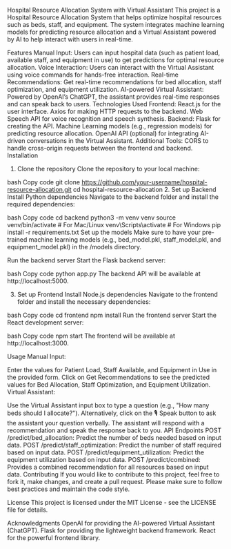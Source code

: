 Hospital Resource Allocation System with Virtual Assistant
This project is a Hospital Resource Allocation System that helps optimize hospital resources such as beds, staff, and equipment. The system integrates machine learning models for predicting resource allocation and a Virtual Assistant powered by AI to help interact with users in real-time.

Features
Manual Input: Users can input hospital data (such as patient load, available staff, and equipment in use) to get predictions for optimal resource allocation.
Voice Interaction: Users can interact with the Virtual Assistant using voice commands for hands-free interaction.
Real-time Recommendations: Get real-time recommendations for bed allocation, staff optimization, and equipment utilization.
AI-powered Virtual Assistant: Powered by OpenAI’s ChatGPT, the assistant provides real-time responses and can speak back to users.
Technologies Used
Frontend:
React.js for the user interface.
Axios for making HTTP requests to the backend.
Web Speech API for voice recognition and speech synthesis.
Backend:
Flask for creating the API.
Machine Learning models (e.g., regression models) for predicting resource allocation.
OpenAI API (optional) for integrating AI-driven conversations in the Virtual Assistant.
Additional Tools:
CORS to handle cross-origin requests between the frontend and backend.
Installation
1. Clone the repository
Clone the repository to your local machine:

bash
Copy code
git clone https://github.com/your-username/hospital-resource-allocation.git
cd hospital-resource-allocation
2. Set up Backend
Install Python dependencies
Navigate to the backend folder and install the required dependencies:

bash
Copy code
cd backend
python3 -m venv venv
source venv/bin/activate  # For Mac/Linux
venv\Scripts\activate  # For Windows
pip install -r requirements.txt
Set up the models
Make sure to have your pre-trained machine learning models (e.g., bed_model.pkl, staff_model.pkl, and equipment_model.pkl) in the /models directory.

Run the backend server
Start the Flask backend server:

bash
Copy code
python app.py
The backend API will be available at http://localhost:5000.

3. Set up Frontend
Install Node.js dependencies
Navigate to the frontend folder and install the necessary dependencies:

bash
Copy code
cd frontend
npm install
Run the frontend server
Start the React development server:

bash
Copy code
npm start
The frontend will be available at http://localhost:3000.

Usage
Manual Input:

Enter the values for Patient Load, Staff Available, and Equipment in Use in the provided form.
Click on Get Recommendations to see the predicted values for Bed Allocation, Staff Optimization, and Equipment Utilization.
Virtual Assistant:

Use the Virtual Assistant input box to type a question (e.g., "How many beds should I allocate?").
Alternatively, click on the 🎙 Speak button to ask the assistant your question verbally.
The assistant will respond with a recommendation and speak the response back to you.
API Endpoints
POST /predict/bed_allocation: Predict the number of beds needed based on input data.
POST /predict/staff_optimization: Predict the number of staff required based on input data.
POST /predict/equipment_utilization: Predict the equipment utilization based on input data.
POST /predict/combined: Provides a combined recommendation for all resources based on input data.
Contributing
If you would like to contribute to this project, feel free to fork it, make changes, and create a pull request. Please make sure to follow best practices and maintain the code style.

License
This project is licensed under the MIT License - see the LICENSE file for details.

Acknowledgments
OpenAI for providing the AI-powered Virtual Assistant (ChatGPT).
Flask for providing the lightweight backend framework.
React for the powerful frontend library.

